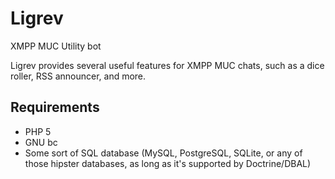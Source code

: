 Ligrev
======

XMPP MUC Utility bot

Ligrev provides several useful features for XMPP MUC chats, such as a dice roller, RSS announcer, and more.

Requirements
------------

* PHP 5
* GNU bc
* Some sort of SQL database (MySQL, PostgreSQL, SQLite, or any of those hipster databases, as long as it's supported by Doctrine/DBAL)
